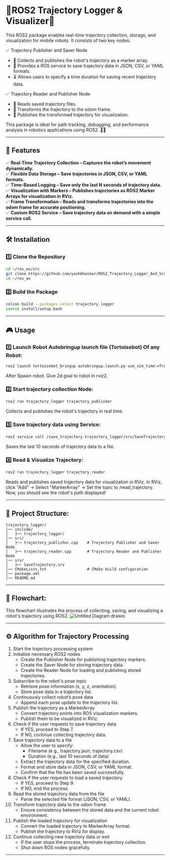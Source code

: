 # 🚀ROS2 Trajectory Logger & Visualizer📍
This ROS2 package enables real-time trajectory collection, storage, and visualization for mobile robots. It consists of two key nodes:

✅ Trajectory Publisher and Saver Node
- 📝 Collects and publishes the robot's trajectory as a marker array.
- 💾 Provides a ROS service to save trajectory data in JSON, CSV, or YAML formats.
- ⏳ Allows users to specify a time duration for saving recent trajectory data.

✅ Trajectory Reader and Publisher Node
- 📂 Reads saved trajectory files.
- 🔄 Transforms the trajectory to the odom frame.
- 📡 Publishes the transformed trajectory for visualization.

This package is ideal for path tracking, debugging, and performance analysis in robotics applications using ROS2. 🤖✨

---

## 🚀 Features  

✅ **Real-Time Trajectory Collection – Captures the robot’s movement dynamically.**  
✅ **Flexible Data Storage – Save trajectories in JSON, CSV, or YAML formats.**  
✅ **Time-Based Logging – Save only the last N seconds of trajectory data.**  
✅ **Visualization with Markers – Publishes trajectories as ROS2 Marker Arrays for visualization in RViz.**  
✅ **Frame Transformation – Reads and transforms trajectories into the odom frame for accurate positioning.**  
✅ **Custom ROS2 Service – Save trajectory data on demand with a simple service call.**  

---

## 🛠️ Installation  

### 1️⃣ **Clone the Repository**  
```bash
cd ~/ros_ws/src
git clone https://github.com/yashbhaskar/ROS2_Trajectory_Logger_And_Visualizer.git
cd ~/ros_ws
```

### 2️⃣ **Build the Package** 
```bash
colcon build --packages-select trajectory_logger
source install/setup.bash
```

---

## 🎮 Usage

### 1️⃣ Launch Robot Autobringup launch file (Tortoisebot) Of any Robot:
```bash
ros2 launch tortoisebot_bringup autobringup.launch.py use_sim_time:=True exploration:=True
```
After Spawn robot. Give 2d goal to robot in rviz2.

### 2️⃣ Start trajectory collection Node:
```bash
ros2 run trajectory_logger trajectory_publisher
```
Collects and publishes the robot's trajectory in real time.

### 3️⃣ Save trajectory data using Service:
```bash
ros2 service call /save_trajectory trajectory_logger/srv/SaveTrajectory "{filename: \"trajectory.json\", duration: 10}"
```
Saves the last 10 seconds of trajectory data to a file.

### 4️⃣ Read & Visualize Trajectory:
```bash
ros2 run trajectory_logger trajectory_reader
```
Reads and publishes saved trajectory data for visualization in RViz.
In RViz, click "Add" → Select "MarkerArray" → Set the topic to /read_trajectory.
Now, you should see the robot's path displayed!

---

## 📂 Project Structure:
```
trajectory_logger/
│── include/
│   ├── trajectory_logger/
│── src/
│   ├── trajectory_publisher.cpp    # Trajectory Publisher and Saver Node
│   ├── trajectory_reader.cpp       # Trajectory Reader and Publisher Node
│── srv/
│   ├── SaveTrajectory.srv
│── CMakeLists.txt                  # CMake build configuration
│── package.xml
│── README.md
```

---

## 📡 Flowchart:
This flowchart illustrates the process of collecting, saving, and visualizing a robot's trajectory using ROS2.
![Untitled Diagram drawio](https://github.com/user-attachments/assets/48f683cf-ea5b-4a72-8182-b92143e600ff)

---

## ⚙️ Algorithm for Trajectory Processing

1. Start the trajectory processing system
2. Initialize necessary ROS2 nodes
    - Create the Publisher Node for publishing trajectory markers.
    - Create the Saver Node for storing trajectory data.
    - Create the Reader Node for loading and publishing stored trajectories.
3. Subscribe to the robot's pose topic
    - Retrieve pose information (x, y, z, orientation).
    - Store pose data in a trajectory list.
4. Continuously collect robot’s pose data
    - Append each pose update to the trajectory list.
5. Publish the trajectory as a MarkerArray
    - Convert trajectory points into ROS visualization markers.
    - Publish them to be visualized in RViz.
6. Check if the user requests to save trajectory data
    - If YES, proceed to Step 7.
    - If NO, continue collecting trajectory data.
7. Save trajectory data to a file
    - Allow the user to specify:
        - Filename (e.g., trajectory.json, trajectory.csv)
        - Duration (e.g., last 10 seconds of data)
    - Extract the trajectory data for the specified duration.
    - Format and store data in JSON, CSV, or YAML format.
    - Confirm that the file has been saved successfully.
8. Check if the user requests to load a saved trajectory
    - If YES, proceed to Step 9.
    - If NO, end the process.
9. Read the stored trajectory data from the file
    - Parse the selected file format (JSON, CSV, or YAML).
10. Transform trajectory data to the odom frame
    - Ensure consistency between the stored data and the current robot environment.
11. Publish the loaded trajectory for visualization
    - Convert the loaded trajectory to MarkerArray format.
    - Publish the trajectory to RViz for display.
12. Continue collecting new trajectory data or exit
    - If the user stops the process, terminate trajectory collection.
    - Shut down ROS nodes gracefully.

---



